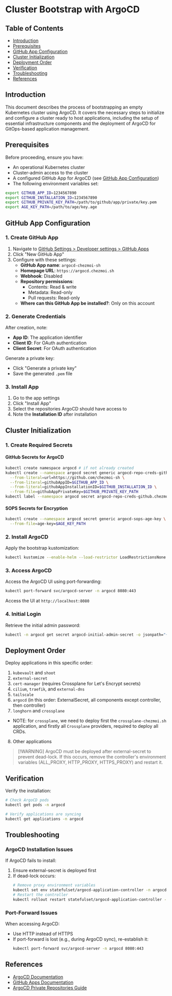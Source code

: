 # Cluster Bootstrap with ArgoCD

## Table of Contents

* [Introduction](#introduction)
* [Prerequisites](#prerequisites)
* [GitHub App Configuration](#github-app-configuration)
* [Cluster Initialization](#cluster-initialization)
* [Deployment Order](#deployment-order)
* [Verification](#verification)
* [Troubleshooting](#troubleshooting)
* [References](#references)

## Introduction

This document describes the process of bootstrapping an empty Kubernetes cluster using ArgoCD. It covers the necessary steps to initialize and configure a cluster ready to host applications, including the setup of essential infrastructure components and the deployment of ArgoCD for GitOps-based application management.

## Prerequisites

Before proceeding, ensure you have:

* An operational Kubernetes cluster
* Cluster-admin access to the cluster
* A configured GitHub App for ArgoCD (see [GitHub App Configuration](#github-app-configuration))
* The following environment variables set:

```bash
export GITHUB_APP_ID=1234567890
export GITHUB_INSTALLATION_ID=1234567890
export GITHUB_PRIVATE_KEY_PATH=/path/to/github/app/private/key.pem
export AGE_KEY_PATH=/path/to/age/key.age
```

## GitHub App Configuration

### 1. Create GitHub App

1. Navigate to [GitHub Settings > Developer settings > GitHub Apps](https://github.com/settings/apps)
2. Click "New GitHub App"
3. Configure with these settings:
   * **GitHub App name**: `argocd-chezmoi-sh`
   * **Homepage URL**: `https://argocd.chezmoi.sh`
   * **Webhook**: Disabled
   * **Repository permissions**:
     * Contents: Read & write
     * Metadata: Read-only
     * Pull requests: Read-only
   * **Where can this GitHub App be installed?**: Only on this account

### 2. Generate Credentials

After creation, note:

* **App ID**: The application identifier
* **Client ID**: For OAuth authentication
* **Client Secret**: For OAuth authentication

Generate a private key:

* Click "Generate a private key"
* Save the generated `.pem` file

### 3. Install App

1. Go to the app settings
2. Click "Install App"
3. Select the repositories ArgoCD should have access to
4. Note the **Installation ID** after installation

## Cluster Initialization

### 1. Create Required Secrets

#### GitHub Secrets for ArgoCD

```bash
kubectl create namespace argocd # if not already created
kubectl create --namespace argocd secret generic argocd-repo-creds-github.chezmoi-sh \
  --from-literal=url=https://github.com/chezmoi-sh \
  --from-literal=githubAppID=$GITHUB_APP_ID \
  --from-literal=githubAppInstallationID=$GITHUB_INSTALLATION_ID \
  --from-file=githubAppPrivateKey=$GITHUB_PRIVATE_KEY_PATH
kubectl label --namespace argocd secret argocd-repo-creds-github.chezmoi-sh argocd.argoproj.io/secret-type=repo-creds
```

#### SOPS Secrets for Encryption

```bash
kubectl create --namespace argocd secret generic argocd-sops-age-key \
  --from-file=age-key=$AGE_KEY_PATH
```

### 2. Install ArgoCD

Apply the bootstrap kustomization:

```bash
kubectl kustomize --enable-helm --load-restrictor LoadRestrictionsNone bootstrap/kustomize | kubectl apply --namespace argocd --server-side -f -
```

### 3. Access ArgoCD

Access the ArgoCD UI using port-forwarding:

```bash
kubectl port-forward svc/argocd-server -n argocd 8080:443
```

Access the UI at `http://localhost:8080`

### 4. Initial Login

Retrieve the initial admin password:

```bash
kubectl -n argocd get secret argocd-initial-admin-secret -o jsonpath="{.data.password}" | base64 -d
```

## Deployment Order

Deploy applications in this specific order:

1. `kubevault` and `shoot`
2. `external-secret`
3. `cert-manager` (requires Crossplane for Let's Encrypt secrets)
4. `cilium`, `traefik`, and `external-dns`
5. `tailscale`
6. `argocd` (in this order: ExternalSecret, all components except controller, then controller)
7. `longhorn` and `crossplane`

* NOTE: for `crossplane`, we need to deploy first the `crossplane-chezmoi.sh` application, and firstly all `Crossplane` providers, required to deploy all CRDs.

8. Other applications

> \[!WARNING]
> ArgoCD must be deployed after external-secret to prevent dead-lock. If this occurs, remove the controller's environment variables (ALL\_PROXY, HTTP\_PROXY, HTTPS\_PROXY) and restart it.

## Verification

Verify the installation:

```bash
# Check ArgoCD pods
kubectl get pods -n argocd

# Verify applications are syncing
kubectl get applications -n argocd
```

## Troubleshooting

### ArgoCD Installation Issues

If ArgoCD fails to install:

1. Ensure external-secret is deployed first
2. If dead-lock occurs:
   ```bash
   # Remove proxy environment variables
   kubectl set env statefulset/argocd-application-controller -n argocd ALL_PROXY- HTTP_PROXY- HTTPS_PROXY-
   # Restart the controller
   kubectl rollout restart statefulset/argocd-application-controller -n argocd
   ```

### Port-Forward Issues

When accessing ArgoCD:

* Use HTTP instead of HTTPS
* If port-forward is lost (e.g., during ArgoCD sync), re-establish it:
  ```bash
  kubectl port-forward svc/argocd-server -n argocd 8080:443
  ```

## References

* [ArgoCD Documentation](https://argo-cd.readthedocs.io/en/stable/)
* [GitHub Apps Documentation](https://docs.github.com/en/apps/creating-github-apps/about-creating-github-apps/about-creating-github-apps#about-github-apps)
* [ArgoCD Private Repositories Guide](https://argo-cd.readthedocs.io/en/stable/user-guide/private-repositories/#github-app-credential)
